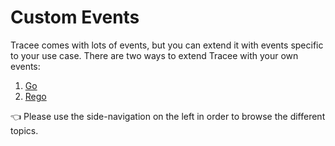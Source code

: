 # Custom Events

Tracee comes with lots of events, but you can extend it with events specific to your use case. There are two ways to extend Tracee with your own events:

1. [Go](./golang.md)
2. [Rego](./rego.md)

👈 Please use the side-navigation on the left in order to browse the different topics.
